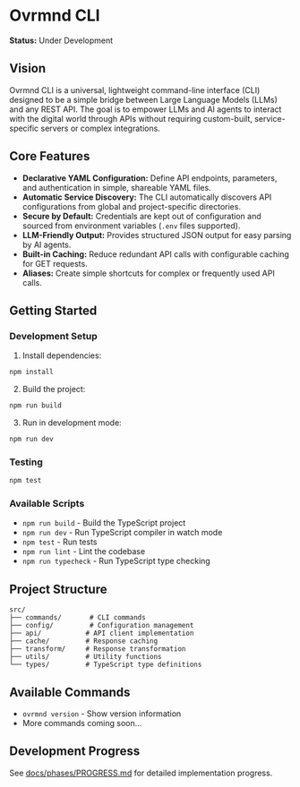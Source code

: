 # Ovrmnd CLI

**Status:** Under Development

## Vision

Ovrmnd CLI is a universal, lightweight command-line interface (CLI) designed to be a simple bridge between Large Language Models (LLMs) and any REST API. The goal is to empower LLMs and AI agents to interact with the digital world through APIs without requiring custom-built, service-specific servers or complex integrations.

## Core Features

*   **Declarative YAML Configuration:** Define API endpoints, parameters, and authentication in simple, shareable YAML files.
*   **Automatic Service Discovery:** The CLI automatically discovers API configurations from global and project-specific directories.
*   **Secure by Default:** Credentials are kept out of configuration and sourced from environment variables (`.env` files supported).
*   **LLM-Friendly Output:** Provides structured JSON output for easy parsing by AI agents.
*   **Built-in Caching:** Reduce redundant API calls with configurable caching for GET requests.
*   **Aliases:** Create simple shortcuts for complex or frequently used API calls.

## Getting Started

### Development Setup

1. Install dependencies:
```bash
npm install
```

2. Build the project:
```bash
npm run build
```

3. Run in development mode:
```bash
npm run dev
```

### Testing

```bash
npm test
```

### Available Scripts

- `npm run build` - Build the TypeScript project
- `npm run dev` - Run TypeScript compiler in watch mode
- `npm test` - Run tests
- `npm run lint` - Lint the codebase
- `npm run typecheck` - Run TypeScript type checking

## Project Structure

```
src/
├── commands/       # CLI commands
├── config/         # Configuration management
├── api/           # API client implementation
├── cache/         # Response caching
├── transform/     # Response transformation
├── utils/         # Utility functions
└── types/         # TypeScript type definitions
```

## Available Commands

- `ovrmnd version` - Show version information
- More commands coming soon...

## Development Progress

See [docs/phases/PROGRESS.md](docs/phases/PROGRESS.md) for detailed implementation progress.
